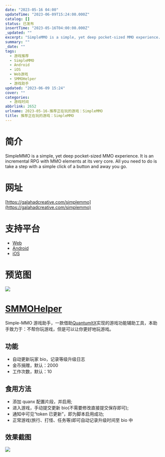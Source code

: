 ```yaml
---
date: "2023-05-16 04:00"
updateTime: "2023-06-09T15:24:00.000Z"
catalog: []
status: 已发布
insertTime: "2023-05-16T04:00:00.000Z"
_updated: ""
excerpt: "SimpleMMO is a simple, yet deep pocket-sized MMO experience. It is an incremental RPG with MMO elements at its very core. All you need to do is take a step with a simple click of a button and away you go."
summary: ""
_date: ""
tags:
  - 游戏推荐
  - SimpleMMO
  - Android
  - iOS
  - Web游戏
  - SMMOHelper
  - 游戏助手
updated: "2023-06-09 15:24"
cover: ""
categories:
  - 游戏时间
abbrlink: 2652
urlname: 2023-05-16-推荐正在玩的游戏：SimpleMMO
title: 推荐正在玩的游戏：SimpleMMO
---
```


# 简介

SimpleMMO is a simple, yet deep pocket-sized MMO experience. It is an incremental RPG with MMO elements at its very core. All you need to do is take a step with a simple click of a button and away you go.

# 网址

[https://galahadcreative.com/simplemmo](https://galahadcreative.com/simplemmo)

# 支持平台

- [Web](https://web.simple-mmo.com/)
- [Android](https://play.google.com/store/apps/details?id=dawsn.simplemmo&hl=en_GB&gl=US)
- [iOS](https://apps.apple.com/us/app/simplemmo-the-text-mmorpg/id1606898406)

# 预览图

![](https://image.bmqy.net/upload/FhPqRHB5j5EEOGrMUqFNAHbZTj5q.png)

# [SMMOHelper](https://github.com/bmqy/QuantumultX/raw/master/Profiles/SMMOHelper.snippet)

Simple-MMO 游戏助手，一款借助[QuantumltX](https://apps.apple.com/us/app/quantumult-x/id1443988620?l=zh)实现的游戏功能辅助工具，本助手致力于：不帮你玩游戏，但是可以让你更好地玩游戏。

## 功能

- 自动更新玩家 bio，记录等级升级日志
- 金币捐赠，默认：2000
- 工作次数，默认：10

## 食用方法

- 添加 quanx 配置片段，并启用;
- 进入游戏，手动提交更新 bio(不需要修改直接提交保存即可);
- 通知中可见“token 已更新”，即为脚本启用成功;
- 正常游戏(旅行、打怪、任务等)即可自动记录升级时间至 bio 中

## 效果截图

![](https://image.bmqy.net/upload/FqtIwl5rYcyCSM3N3WowOkNEuRmo.jpeg)
